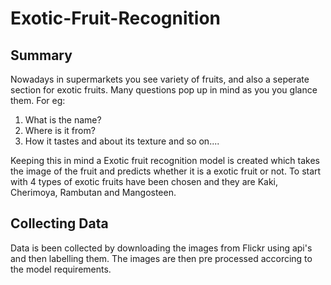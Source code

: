 # Exotic-Fruit-Recognition
## Summary
Nowadays in supermarkets you see variety of fruits, and also a seperate section for exotic fruits. Many questions pop up in mind as you you glance them. For eg:
  1. What is the name?
  2. Where is it from?
  3. How it tastes and about its texture and so on....

Keeping this in mind a Exotic fruit recognition model is created which takes the image of the fruit and predicts whether it is a exotic fruit or not. To start with 4 types of exotic fruits have been chosen and they are Kaki, Cherimoya, Rambutan and Mangosteen.

## Collecting Data
Data is been collected by downloading the images from Flickr using api's and then labelling them. The images are then pre processed accorcing to the model requirements.


